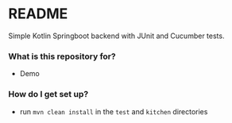 # README #

Simple Kotlin Springboot backend with JUnit and Cucumber tests.

### What is this repository for? ###

* Demo

### How do I get set up? ###

* run `mvn clean install` in the `test` and `kitchen` directories
